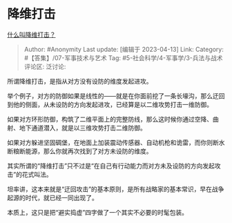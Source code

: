 # 降维打击
[什么叫降维打击？](https://www.zhihu.com/question/358755951/answer/2982017344)

> Author: #Anonymity
> Last update: [编辑于 2023-04-13]
> Link:
> Category: #【答集】/07-军事技术与艺术
> Tag: #5-社会科学/4-军事学/3-兵法与战术
> 评论区:
> 泛讨论:

所谓降维打击，是指从对方没有设防的维度发起进攻。

举个例子，对方的防御如果是线性的——就是在你面前挖了一条长壕沟，那么迂回到他的侧面，从未设防的方向发起进攻，已经算是以二维攻势打击一维防御。

如果对方环形防御，构筑了二维平面上的完整防线，那么这时候你通过空降、曲射、地下通道潜入，就是以三维攻势打击二维防御。

如果对方躲进坚固碉堡，在地面上加装震动传感器、自动机枪和诡雷，而你则断水断粮断能源，那么你就再次找到了对方未设防的维度。

其实所谓的“降维打击”只不过是“在自己有行动能力而对方未及设防的方向发起攻击”的花式叫法。

坦率讲，这本来就是“迂回攻击”的基本原则，是所有战略家的基本常识，早在战争起源的时代，就已经一同出现了。

本质上，这只是把“避实捣虚”四字做了一个其实不必要的时髦包装。

